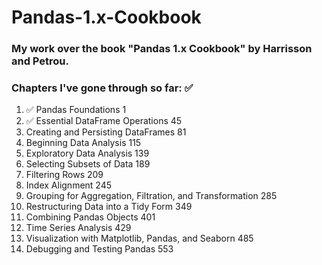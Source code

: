 # Pandas-1.x-Cookbook
### My work over the book "Pandas 1.x Cookbook" by Harrisson and Petrou.
### Chapters I've gone through so far: ✅
01. ✅ Pandas Foundations 1
02. ✅ Essential DataFrame Operations 45
03. Creating and Persisting DataFrames 81
04. Beginning Data Analysis 115
05. Exploratory Data Analysis 139
06. Selecting Subsets of Data 189
07. Filtering Rows 209
08. Index Alignment 245
09. Grouping for Aggregation, Filtration, and Transformation 285
10. Restructuring Data into a Tidy Form 349
11. Combining Pandas Objects 401
12. Time Series Analysis 429
13. Visualization with Matplotlib, Pandas, and Seaborn 485
14. Debugging and Testing Pandas 553

